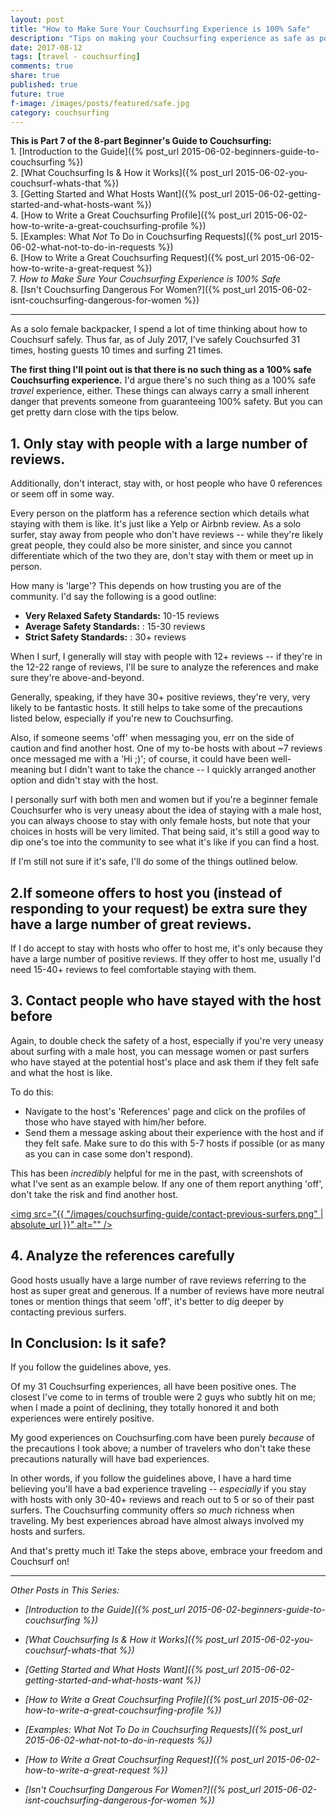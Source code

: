 ```yaml
---
layout: post
title: "How to Make Sure Your Couchsurfing Experience is 100% Safe"
description: "Tips on making your Couchsurfing experience as safe as possible."
date: 2017-08-12
tags: [travel - couchsurfing]
comments: true
share: true
published: true
future: true
f-image: /images/posts/featured/safe.jpg
category: couchsurfing
---
```


__This is Part 7 of the 8-part Beginner's Guide to Couchsurfing:__
<br>1. [Introduction to the Guide]({% post_url 2015-06-02-beginners-guide-to-couchsurfing %}) <br>2. [What Couchsurfing Is & How it Works]({% post_url 2015-06-02-you-couchsurf-whats-that %}) <br> 3. [Getting Started and What Hosts Want]({% post_url 2015-06-02-getting-started-and-what-hosts-want %}) <br>4. [How to Write a Great Couchsurfing Profile]({% post_url 2015-06-02-how-to-write-a-great-couchsurfing-profile %}) <br>5. [Examples: What *Not* To Do in Couchsurfing Requests]({% post_url 2015-06-02-what-not-to-do-in-requests %}) <br>6. [How to Write a Great Couchsurfing Request]({% post_url 2015-06-02-how-to-write-a-great-request %}) <br>7. _How to Make Sure Your Couchsurfing Experience is 100% Safe_ <br>8. [Isn't Couchsurfing Dangerous For Women?]({% post_url 2015-06-02-isnt-couchsurfing-dangerous-for-women %})

-----

As a solo female backpacker, I spend a lot of time thinking about how to Couchsurf safely. Thus far, as of July 2017, I've safely Couchsurfed 31 times, hosting guests 10 times and surfing 21 times. 

__The first thing I'll point out is that there is no such thing as a 100% safe Couchsurfing experience.__  I'd argue there's no such thing as a 100% safe _travel_ experience, either. These things can always carry a small inherent danger that prevents someone from guaranteeing 100% safety. But you can get pretty darn close with the tips below.  

## 1. Only stay with people with a large number of reviews. 

Additionally, don't interact, stay with, or host people who have 0 references or seem off in some way. 

Every person on the platform has a reference section which details what staying with them is like. It's just like a Yelp or Airbnb review. As a solo surfer, stay away from people who don't have reviews -- while they're likely great people, they could also be more sinister, and since you cannot differentiate which of the two they are, don't stay with them or meet up in person.

How many is 'large'? This depends on how trusting you are of the community. I'd say the following is a good outline: 

* __Very Relaxed Safety Standards:__ 10-15 reviews
* __Average Safety Standards:__ : 15-30 reviews
* __Strict Safety Standards:__ : 30+ reviews

When I surf, I generally will stay with people with 12+ reviews -- if they're in the 12-22 range of reviews, I'll be sure to analyze the references and make sure they're above-and-beyond. 

Generally, speaking, if they have 30+ positive reviews, they're very, very likely to be fantastic hosts. It still helps to take some of the precautions listed below, especially if you're new to Couchsurfing. 

Also, if someone seems 'off' when messaging you, err on the side of caution and find another host. One of my to-be hosts with about ~7 reviews once messaged me with a 'Hi ;)'; of course, it could have been well-meaning but I didn't want to take the chance -- I quickly arranged another option and didn't stay with the host.  

I personally surf with both men and women but if you're a beginner female Couchsurfer who is very uneasy about the idea of staying with a male host, you can always choose to stay with only female hosts, but note that your choices in hosts will be very limited. That being said, it's still a good way to dip one's toe into the community to see what it's like if you can find a host. 

If I'm still not sure if it's safe, I'll do some of the things outlined below.

## 2.If someone offers to host you (instead of responding to your request) be extra sure they have a large number of great reviews.

If I do accept to stay with hosts who offer to host me, it's only because they have a large number of positive reviews. If they offer to host me, usually I'd need 15-40+ reviews to feel comfortable staying with them. 

## 3. Contact people who have stayed with the host before 

Again, to double check the safety of a host, especially if you're very uneasy about surfing with a male host, you can message women or past surfers who have stayed at the potential host's place and ask them if they felt safe and what the host is like. 

To do this: 
* Navigate to the host's 'References' page and click on the profiles of those who have stayed with him/her before. 
* Send them a message asking about their experience with the host and if they felt safe. Make sure to do this with 5-7 hosts if possible (or as many as you can in case some don't respond).

This has been *incredibly* helpful for me in the past, with screenshots of what I've sent as an example below. If any one of them report anything 'off', don't take the risk and find another host.

<a href="#" class="image main"><img src="{{ "/images/couchsurfing-guide/contact-previous-surfers.png" | absolute_url }}" alt="" /></a>

## 4. Analyze the references carefully

Good hosts usually have a large number of rave reviews referring to the host as super great and generous. If a number of reviews have more neutral tones or mention things that seem 'off', it's better to dig deeper by contacting previous surfers. 

## In Conclusion: Is it safe?

If you follow the guidelines above, yes.

Of my 31 Couchsurfing experiences, all have been positive ones. The closest I've come to in terms of trouble were 2 guys who subtly hit on me; when I made a point of declining, they totally honored it and both experiences were entirely positive.

My good experiences on Couchsurfing.com have been purely *because* of the precautions I took above; a number of travelers who don't take these precautions naturally will have bad experiences. 

In other words, if you follow the guidelines above, I have a hard time believing you'll have a bad experience traveling -- _especially_ if you stay with hosts with only 30-40+ reviews and reach out to 5 or so of their past surfers. The Couchsurfing community offers *so much* richness when traveling. My best experiences abroad have almost always involved my hosts and surfers. 

And that's pretty much it! Take the steps above, embrace your freedom and Couchsurf on! 

------

_Other Posts in This Series:_

* _[Introduction to the Guide]({% post_url 2015-06-02-beginners-guide-to-couchsurfing %})_

*  _[What Couchsurfing Is & How it Works]({% post_url 2015-06-02-you-couchsurf-whats-that %})_

* _[Getting Started and What Hosts Want]({% post_url 2015-06-02-getting-started-and-what-hosts-want %})_

* _[How to Write a Great Couchsurfing Profile]({% post_url 2015-06-02-how-to-write-a-great-couchsurfing-profile %})_

* _[Examples: What *Not* To Do in Couchsurfing Requests]({% post_url 2015-06-02-what-not-to-do-in-requests %})_

* _[How to Write a Great Couchsurfing Request]({% post_url 2015-06-02-how-to-write-a-great-request %})_

* _[Isn't Couchsurfing Dangerous For Women?]({% post_url 2015-06-02-isnt-couchsurfing-dangerous-for-women %})_
